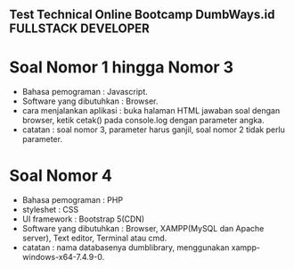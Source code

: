 ##  Test Technical Online Bootcamp DumbWays.id FULLSTACK DEVELOPER

# Soal Nomor 1 hingga Nomor 3
- Bahasa pemograman : Javascript.
- Software yang dibutuhkan : Browser.
- cara menjalankan aplikasi : buka halaman HTML jawaban soal dengan browser, ketik cetak() pada console.log dengan parameter angka.
- catatan : soal nomor 3, parameter harus ganjil, soal nomor 2 tidak perlu parameter.

# Soal Nomor 4
- Bahasa pemograman : PHP
- styleshet : CSS
- UI framework : Bootstrap 5(CDN)
- Software yang dibutuhkan : Browser, XAMPP(MySQL dan Apache server), Text editor, Terminal atau cmd.
- catatan : nama databasenya dumblibrary, menggunakan xampp-windows-x64-7.4.9-0.
